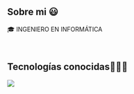 <h2>Sobre mi 😃</h2>
<!--Intro start-->

<p align="left">
🎓 INGENIERO EN INFORMÁTICA
<!--Intro end-->
  </p>
<br>

<h2 >Tecnologías conocidas👨🏻‍💻</h2>
<!--tech stack icons-->
<p align="left">
  <a href="https://skillicons.dev">
    <img src="https://skillicons.dev/icons?i=html,css,js,react,nodejs,postgres,git&perline=12" />
  </a>
</p>
<br>


       
<!--- stats (end) -->
